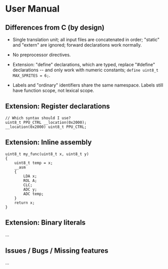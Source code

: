 User Manual
===========

Differences from C (by design)
------------------------------

- Single translation unit; all input files are concatenated in order; "static" and "extern" are ignored; forward declarations work normally.

- No preprocessor directives.

- Extension: "define" declarations, which are typed, replace "#define" declarations -- and only work with numeric constants; `define uint8_t MAX_SPRITES = 6;`.

- Labels and "ordinary" identifiers share the same namespace. Labels still have function scope, not lexical scope.


Extension: Register declarations
--------------------------------
~~~
// Which syntax should I use?
uint8_t PPU_CTRL __location(0x2000);
__location(0x2000) uint8_t PPU_CTRL;
~~~


Extension: Inline assembly
--------------------------
~~~
uint8_t my_func(uint8_t x, uint8_t y)
{
    uint8_t temp = x;
    __asm
    {
        LDA x;
        ROL A;
        CLC;
        ADC y;
        ADC temp;
    }
    return x;
}
~~~

Extension: Binary literals
--------------------------

...


Issues / Bugs / Missing features
--------------------------------

...
